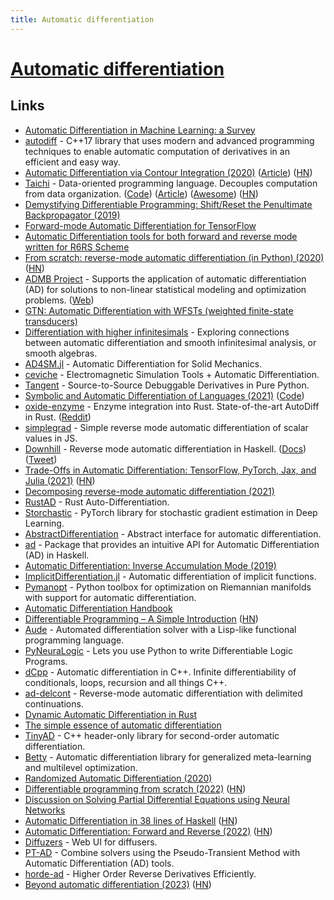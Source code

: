 ```yaml
---
title: Automatic differentiation
---
```


# [Automatic differentiation](https://en.wikipedia.org/wiki/Automatic_differentiation)

## Links

- [Automatic Differentiation in Machine Learning: a Survey](http://jmlr.org/papers/volume18/17-468/17-468.pdf)
- [autodiff](https://autodiff.github.io/) - C++17 library that uses modern and advanced programming techniques to enable automatic computation of derivatives in an efficient and easy way.
- [Automatic Differentiation via Contour Integration (2020)](https://github.com/AidanRocke/AutoDiff) ([Article](https://keplerlounge.com/neural-computation/2020/01/16/complex-auto-diff.html)) ([HN](https://news.ycombinator.com/item?id=22084670))
- [Taichi](http://taichi.graphics/) - Data-oriented programming language. Decouples computation from data organization. ([Code](https://github.com/taichi-dev/taichi)) ([Article](https://medium.com/@dunfan_magnificent/head-first-taichi-a-beginners-guide-to-high-performance-computing-in-python-be6afc5db93e)) ([Awesome](https://github.com/taichi-dev/awesome-taichi)) ([HN](https://news.ycombinator.com/item?id=35084841))
- [Demystifying Differentiable Programming: Shift/Reset the Penultimate Backpropagator (2019)](https://arxiv.org/abs/1803.10228)
- [Forward-mode Automatic Differentiation for TensorFlow](https://github.com/renmengye/tensorflow-forward-ad)
- [Automatic Differentiation tools for both forward and reverse mode written for R6RS Scheme](https://github.com/qobi/R6RS-AD)
- [From scratch: reverse-mode automatic differentiation (in Python) (2020)](https://sidsite.com/posts/autodiff/) ([HN](https://news.ycombinator.com/item?id=23519700))
- [ADMB Project](https://github.com/admb-project/admb) - Supports the application of automatic differentiation (AD) for solutions to non-linear statistical modeling and optimization problems. ([Web](http://www.admb-project.org/))
- [GTN: Automatic Differentiation with WFSTs (weighted finite-state transducers)](https://github.com/gtn-org/gtn)
- [Differentiation with higher infinitesimals](https://github.com/konn/smooth) - Exploring connections between automatic differentiation and smooth infinitesimal analysis, or smooth algebras.
- [AD4SM.jl](https://github.com/avigliotti/AD4SM.jl) - Automatic Differentiation for Solid Mechanics.
- [ceviche](https://github.com/fancompute/ceviche) - Electromagnetic Simulation Tools + Automatic Differentiation.
- [Tangent](https://github.com/google/tangent) - Source-to-Source Debuggable Derivatives in Pure Python.
- [Symbolic and Automatic Differentiation of Languages (2021)](http://conal.net/papers/language-derivatives/) ([Code](https://github.com/conal/paper-2021-language-derivatives))
- [oxide-enzyme](https://github.com/rust-ml/oxide-enzyme) - Enzyme integration into Rust. State-of-the-art AutoDiff in Rust. ([Reddit](https://www.reddit.com/r/rust/comments/reo75u/enzyme_towards_stateoftheart_autodiff_in_rust/))
- [simplegrad](https://github.com/anvaka/simplegrad) - Simple reverse mode automatic differentiation of scalar values in JS.
- [Downhill](https://github.com/andriusstank/downhill/) - Reverse mode automatic differentiation in Haskell. ([Docs](https://andriusstank.github.io/downhill/)) ([Tweet](https://twitter.com/kmett/status/1474947785434746883))
- [Trade-Offs in Automatic Differentiation: TensorFlow, PyTorch, Jax, and Julia (2021)](http://www.stochasticlifestyle.com/engineering-trade-offs-in-automatic-differentiation-from-tensorflow-and-pytorch-to-jax-and-julia/) ([HN](https://news.ycombinator.com/item?id=29682507))
- [Decomposing reverse-mode automatic differentiation (2021)](https://arxiv.org/abs/2105.09469)
- [RustAD](https://github.com/JonathanWoollett-Light/rust-ad) - Rust Auto-Differentiation.
- [Storchastic](https://github.com/HEmile/storchastic) - PyTorch library for stochastic gradient estimation in Deep Learning.
- [AbstractDifferentiation](https://github.com/JuliaDiff/AbstractDifferentiation.jl) - Abstract interface for automatic differentiation.
- [ad](https://github.com/ekmett/ad) - Package that provides an intuitive API for Automatic Differentiation (AD) in Haskell.
- [Automatic Differentiation: Inverse Accumulation Mode (2019)](https://openreview.net/forum?id=Bygj2Ys6IS)
- [ImplicitDifferentiation.jl](https://github.com/gdalle/ImplicitDifferentiation.jl) - Automatic differentiation of implicit functions.
- [Pymanopt](https://github.com/pymanopt/pymanopt) - Python toolbox for optimization on Riemannian manifolds with support for automatic differentiation.
- [Automatic Differentiation Handbook](https://github.com/bob-carpenter/ad-handbook)
- [Differentiable Programming – A Simple Introduction](https://www.assemblyai.com/blog/differentiable-programming-a-simple-introduction/) ([HN](https://news.ycombinator.com/item?id=31000709))
- [Aude](https://github.com/advancedresearch/aude) - Automated differentiation solver with a Lisp-like functional programming language.
- [PyNeuraLogic](https://github.com/LukasZahradnik/PyNeuraLogic) - Lets you use Python to write Differentiable Logic Programs.
- [dCpp](https://github.com/ZigaSajovic/dCpp) - Automatic differentiation in C++. Infinite differentiability of conditionals, loops, recursion and all things C++.
- [ad-delcont](https://github.com/ocramz/ad-delcont) - Reverse-mode automatic differentiation with delimited continuations.
- [Dynamic Automatic Differentiation in Rust](https://github.com/exbibyte/dynagrad)
- [The simple essence of automatic differentiation](https://github.com/conal/talk-2018-essence-of-ad)
- [TinyAD](https://github.com/patr-schm/TinyAD) - C++ header-only library for second-order automatic differentiation.
- [Betty](https://github.com/leopard-ai/betty) - Automatic differentiation library for generalized meta-learning and multilevel optimization.
- [Randomized Automatic Differentiation (2020)](https://arxiv.org/abs/2007.10412)
- [Differentiable programming from scratch (2022)](https://thenumb.at/Autodiff/) ([HN](https://news.ycombinator.com/item?id=32300351))
- [Discussion on Solving Partial Differential Equations using Neural Networks](https://github.com/timudk/SPDENN)
- [Automatic Differentiation in 38 lines of Haskell](https://gist.github.com/ttesmer/948df432cf46ec6db8c1e83ab59b1b21) ([HN](https://news.ycombinator.com/item?id=32879734))
- [Automatic Differentiation: Forward and Reverse (2022)](https://jingnanshi.com/blog/autodiff.html) ([HN](https://news.ycombinator.com/item?id=31318865))
- [Diffuzers](https://github.com/abhishekkrthakur/diffuzers) - Web UI for diffusers.
- [PT-AD](https://github.com/PTsolvers/PT-AD) - Combine solvers using the Pseudo-Transient Method with Automatic Differentiation (AD) tools.
- [horde-ad](https://github.com/Mikolaj/horde-ad) - Higher Order Reverse Derivatives Efficiently.
- [Beyond automatic differentiation (2023)](https://ai.googleblog.com/2023/04/beyond-automatic-differentiation.html) ([HN](https://news.ycombinator.com/item?id=35570742))
